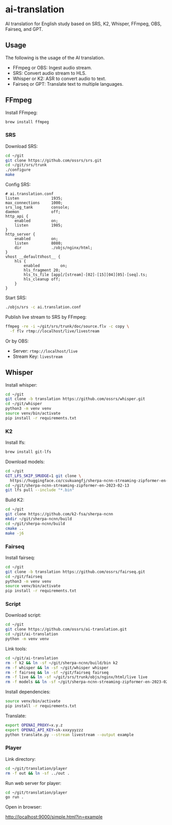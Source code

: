 # ai-translation

AI translation for English study based on SRS, K2, Whisper, FFmpeg, OBS, Fairseq, and GPT.

## Usage

The following is the usage of the AI translation.

* FFmpeg or OBS: Ingest audio stream.
* SRS: Convert audio stream to HLS.
* Whisper or K2: ASR to convert audio to text.
* Fairseq or GPT: Translate text to multiple languages.

## FFmpeg

Install FFmpeg:

```bash
brew install ffmpeg
```

### SRS

Download SRS:

```bash
cd ~/git
git clone https://github.com/ossrs/srs.git
cd ~/git/srs/trunk
./configure
make
```

Config SRS:

```nginx
# ai.translation.conf
listen              1935;
max_connections     1000;
srs_log_tank        console;
daemon              off;
http_api {
    enabled         on;
    listen          1985;
}
http_server {
    enabled         on;
    listen          8080;
    dir             ./objs/nginx/html;
}
vhost __defaultVhost__ {
    hls {
        enabled         on;
        hls_fragment 20;
        hls_ts_file [app]/[stream]-[02]-[15][04][05]-[seq].ts;
        hls_cleanup off;
    }
}
```

Start SRS:

```bash
./objs/srs -c ai.translation.conf
```

Publish live stream to SRS by FFmpeg:

```bash
ffmpeg -re -i ~/git/srs/trunk/doc/source.flv -c copy \
  -f flv rtmp://localhost/live/livestream
```

Or by OBS:

* Server: `rtmp://localhost/live`
* Stream Key: `livestream`

## Whisper

Install whisper:

```bash
cd ~/git
git clone -b translation https://github.com/ossrs/whisper.git
cd ~/git/whisper
python3 -m venv venv
source venv/bin/activate
pip install -r requirements.txt 
```

### K2

Install lfs:

```bash
brew install git-lfs
```

Download models:

```bash
cd ~/git
GIT_LFS_SKIP_SMUDGE=1 git clone \
  https://huggingface.co/csukuangfj/sherpa-ncnn-streaming-zipformer-en-2023-02-13
cd ~/git/sherpa-ncnn-streaming-zipformer-en-2023-02-13
git lfs pull --include "*.bin"
```

Build K2:

```bash
cd ~/git
git clone https://github.com/k2-fsa/sherpa-ncnn
mkdir ~/git/sherpa-ncnn/build
cd ~/git/sherpa-ncnn/build
cmake ..
make -j6
```

### Fairseq

Install fairseq:

```bash
cd ~/git
git clone -b translation https://github.com/ossrs/fairseq.git
cd ~/git/fairseq
python3 -m venv venv
source venv/bin/activate
pip install -r requirements.txt 
```

### Script

Download script:

```bash
cd ~/git
git clone https://github.com/ossrs/ai-translation.git
cd ~/git/ai-translation
python -m venv venv
```

Link tools:

```bash
cd ~/git/ai-translation
rm -f k2 && ln -sf ~/git/sherpa-ncnn/build/bin k2
rm -f whisper && ln -sf ~/git/whisper whisper
rm -f fairseq && ln -sf ~/git/fairseq fairseq
rm -f live && ln -sf ~/git/srs/trunk/objs/nginx/html/live live
rm -f models && ln -sf ~/git/sherpa-ncnn-streaming-zipformer-en-2023-02-13 models
```

Install dependencies:

```bash
source venv/bin/activate
pip install -r requirements.txt
```

Translate:

```bash
export OPENAI_PROXY=x.y.z
export OPENAI_API_KEY=sk-xxxyyyzzz
python translate.py --stream livestream --output example
```

### Player

Link directory:

```bash
cd ~/git/translation/player
rm -f out && ln -sf ../out .
```

Run web server for player:

```bash
cd ~/git/translation/player
go run .
```

Open in browser:

[http://localhost:9000/simple.html?in=example](http://localhost:9000/simple.html?in=example)


